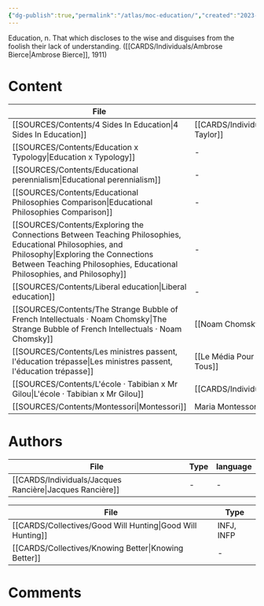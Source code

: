 ```yaml
---
{"dg-publish":true,"permalink":"/atlas/moc-education/","created":"2023-04-23T19:56:01.896+02:00","updated":"2023-04-23T21:03:30.055+02:00"}
---
```




<div class="transclusion internal-embed is-loaded"><div class="markdown-embed">



Education, n. That which discloses to the wise and disguises from the foolish their lack of understanding.  ([[CARDS/Individuals/Ambrose Bierce\|Ambrose Bierce]], 1911) 

</div></div>


# Content
| File                                                                                                                                                                                                                         | author                                              | language |
| ---------------------------------------------------------------------------------------------------------------------------------------------------------------------------------------------------------------------------- | --------------------------------------------------- | -------- |
| [[SOURCES/Contents/4 Sides In Education\|4 Sides In Education]]                                                                                                                                                           | [[CARDS/Individuals/Chris Taylor\|Chris Taylor]] | en       |
| [[SOURCES/Contents/Education x Typology\|Education x Typology]]                                                                                                                                                           | \-                                                  | en       |
| [[SOURCES/Contents/Educational perennialism\|Educational perennialism]]                                                                                                                                                   | \-                                                  | en       |
| [[SOURCES/Contents/Educational Philosophies Comparison\|Educational Philosophies Comparison]]                                                                                                                             | \-                                                  | en       |
| [[SOURCES/Contents/Exploring the Connections Between Teaching Philosophies, Educational Philosophies, and Philosophy\|Exploring the Connections Between Teaching Philosophies, Educational Philosophies, and Philosophy]] | \-                                                  | en       |
| [[SOURCES/Contents/Liberal education\|Liberal education]]                                                                                                                                                                 | \-                                                  | en       |
| [[SOURCES/Contents/The Strange Bubble of French Intellectuals · Noam Chomsky\|The Strange Bubble of French Intellectuals · Noam Chomsky]]                                                                                 | [[Noam Chomsky\|Noam Chomsky]]                      | en       |
| [[SOURCES/Contents/Les ministres passent, l'éducation trépasse\|Les ministres passent, l'éducation trépasse]]                                                                                                             | [[Le Média Pour Tous\|Le Média Pour Tous]]          | fr       |
| [[SOURCES/Contents/L'école · Tabibian x Mr Gilou\|L'école · Tabibian x Mr Gilou]]                                                                                                                                         | [[CARDS/Individuals/Tabibian\|Tabibian]]         | fr       |
| [[SOURCES/Contents/Montessori\|Montessori]]                                                                                                                                                                               | Maria Montessori                                    | fr       |


# Authors
| File                                                        | Type | language |
| ----------------------------------------------------------- | ---- | -------- |
| [[CARDS/Individuals/Jacques Rancière\|Jacques Rancière]] | \-   | \-       |

| File                                                          | Type       |
| ------------------------------------------------------------- | ---------- |
| [[CARDS/Collectives/Good Will Hunting\|Good Will Hunting]] | INFJ, INFP |
| [[CARDS/Collectives/Knowing Better\|Knowing Better]]       | \-         |


# Comments 
<script src="https://utteranc.es/client.js"
        repo="Heart4sides/Comment_Section"
        issue-term="pathname"
        theme="gruvbox-dark"
        crossorigin="anonymous"
        async>
</script>

[^1]: (see [[SOURCES/Contents/The Unabridged Devil's Dictionary by Ambrose Bierce#^qxbq3\|The Unabridged Devil's Dictionary by Ambrose Bierce#^qxbq3]])
